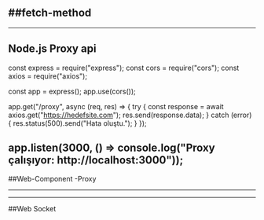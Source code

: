 ##fetch-method
------------------
<custom-data src="https://hedefsite.com"></custom-data>

<script>
class CustomData extends HTMLElement {
    constructor() {
        super();
        this.attachShadow({ mode: "open" });
    }

    connectedCallback() {
        const url = this.getAttribute("src");
        fetch(url)
            .then(response => response.text())
            .then(data => {
                const wrapper = document.createElement("div");
                wrapper.innerHTML = data;
                this.shadowRoot.appendChild(wrapper);
            })
            .catch(error => console.error("Veri çekme hatası:", error));
    }
}

customElements.define("custom-data", CustomData);
</script>
---------------

Node.js Proxy api
---------------------
const express = require("express");
const cors = require("cors");
const axios = require("axios");

const app = express();
app.use(cors());

app.get("/proxy", async (req, res) => {
    try {
        const response = await axios.get("https://hedefsite.com");
        res.send(response.data);
    } catch (error) {
        res.status(500).send("Hata oluştu.");
    }
});

app.listen(3000, () => console.log("Proxy çalışıyor: http://localhost:3000"));
--------------------------------


##Web-Component -Proxy

------------

<real-time-data url="http://localhost:3000/proxy"></real-time-data>

<script>
class RealTimeData extends HTMLElement {
    constructor() {
        super();
        this.attachShadow({ mode: "open" });
    }

    connectedCallback() {
        this.loadData();
        setInterval(() => this.loadData(), 5000); // 5 saniyede bir güncelle
    }

    async loadData() {
        const url = this.getAttribute("url");
        try {
            const response = await fetch(url);
            const data = await response.text();
            this.shadowRoot.innerHTML = `<div>${data}</div>`;
        } catch (error) {
            console.error("Veri alınamadı:", error);
        }
    }
}

customElements.define("real-time-data", RealTimeData);
</script>

----------------

##Web Socket 

<real-time-websocket url="wss://hedefsite.com/socket"></real-time-websocket>

<script>
class RealTimeWebSocket extends HTMLElement {
    constructor() {
        super();
        this.attachShadow({ mode: "open" });
        this.socket = null;
    }

    connectedCallback() {
        const url = this.getAttribute("url");
        this.socket = new WebSocket(url);

        this.socket.onmessage = (event) => {
            this.shadowRoot.innerHTML = `<div>${event.data}</div>`;
        };
    }

    disconnectedCallback() {
        if (this.socket) this.socket.close();
    }
}

customElements.define("real-time-websocket", RealTimeWebSocket);
</script>

